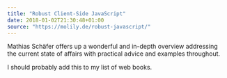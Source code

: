 ```yaml
---
title: "Robust Client-Side JavaScript"
date: 2018-01-02T21:30:48+01:00
source: "https://molily.de/robust-javascript/"
---
```


Mat​hia⁠s S​chäf⁠er offers up a wonderful and in-depth overview addressing the current state of affairs with practical advice and examples throughout.

I should probably add this to my list of web books.
